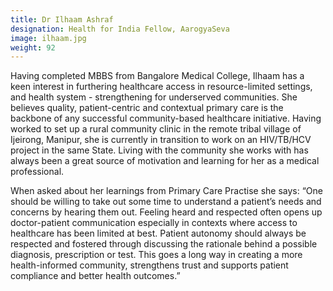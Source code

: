 ```yaml
---
title: Dr Ilhaam Ashraf
designation: Health for India Fellow, AarogyaSeva
image: ilhaam.jpg
weight: 92
---
```


Having completed MBBS from Bangalore Medical College, Ilhaam has a keen interest in furthering healthcare access in resource-limited settings, and health system - strengthening for underserved communities. She believes quality, patient-centric and contextual primary care is the backbone of any successful community-based healthcare initiative. Having worked to set up a rural community clinic in the remote tribal village of Ijeirong, Manipur, she is currently in transition to work on an HIV/TB/HCV project in the same State. Living with the community she works with has always been a great source of motivation and learning for her as a medical professional.

When asked about her learnings from Primary Care Practise she says: “One should be willing to take out some time to understand a patient’s needs and concerns by hearing them out. Feeling heard and respected often opens up doctor-patient communication especially in contexts where access to healthcare has been limited at best. Patient autonomy should always be respected and fostered through discussing the rationale behind a possible diagnosis, prescription or test. This goes a long way in creating a more health-informed community, strengthens trust and supports patient compliance and better health outcomes.”
